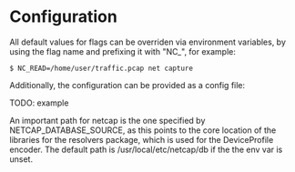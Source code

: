 # Configuration

All default values for flags can be overriden via environment variables, by using the flag name and prefixing it with "NC\_", for example:

```text
$ NC_READ=/home/user/traffic.pcap net capture
```

Additionally, the configuration can be provided as a config file:

TODO: example

An important path for netcap is the one specified by NETCAP\_DATABASE\_SOURCE, as this points to the core location of the libraries for the resolvers package, which is used for the DeviceProfile encoder. The default path is /usr/local/etc/netcap/db if the the env var is unset.

